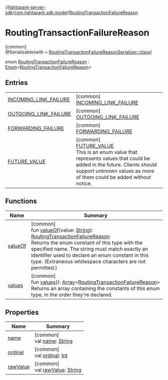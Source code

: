 //[lightspark-server-sdk](../../../index.md)/[com.lightspark.sdk.model](../index.md)/[RoutingTransactionFailureReason](index.md)

# RoutingTransactionFailureReason

[common]\
@Serializable(with = [RoutingTransactionFailureReasonSerializer::class](../-routing-transaction-failure-reason-serializer/index.md))

enum [RoutingTransactionFailureReason](index.md) : [Enum](https://kotlinlang.org/api/latest/jvm/stdlib/kotlin/-enum/index.html)&lt;[RoutingTransactionFailureReason](index.md)&gt;

## Entries

| | |
|---|---|
| [INCOMING_LINK_FAILURE](-i-n-c-o-m-i-n-g_-l-i-n-k_-f-a-i-l-u-r-e/index.md) | [common]<br>[INCOMING_LINK_FAILURE](-i-n-c-o-m-i-n-g_-l-i-n-k_-f-a-i-l-u-r-e/index.md) |
| [OUTGOING_LINK_FAILURE](-o-u-t-g-o-i-n-g_-l-i-n-k_-f-a-i-l-u-r-e/index.md) | [common]<br>[OUTGOING_LINK_FAILURE](-o-u-t-g-o-i-n-g_-l-i-n-k_-f-a-i-l-u-r-e/index.md) |
| [FORWARDING_FAILURE](-f-o-r-w-a-r-d-i-n-g_-f-a-i-l-u-r-e/index.md) | [common]<br>[FORWARDING_FAILURE](-f-o-r-w-a-r-d-i-n-g_-f-a-i-l-u-r-e/index.md) |
| [FUTURE_VALUE](-f-u-t-u-r-e_-v-a-l-u-e/index.md) | [common]<br>[FUTURE_VALUE](-f-u-t-u-r-e_-v-a-l-u-e/index.md)<br>This is an enum value that represents values that could be added in the future. Clients should support unknown values as more of them could be added without notice. |

## Functions

| Name | Summary |
|---|---|
| [valueOf](value-of.md) | [common]<br>fun [valueOf](value-of.md)(value: [String](https://kotlinlang.org/api/latest/jvm/stdlib/kotlin/-string/index.html)): [RoutingTransactionFailureReason](index.md)<br>Returns the enum constant of this type with the specified name. The string must match exactly an identifier used to declare an enum constant in this type. (Extraneous whitespace characters are not permitted.) |
| [values](values.md) | [common]<br>fun [values](values.md)(): [Array](https://kotlinlang.org/api/latest/jvm/stdlib/kotlin/-array/index.html)&lt;[RoutingTransactionFailureReason](index.md)&gt;<br>Returns an array containing the constants of this enum type, in the order they're declared. |

## Properties

| Name | Summary |
|---|---|
| [name](../../com.lightspark.sdk.requester/-server-environment/-p-r-o-d/index.md#-372974862%2FProperties%2F-1086033721) | [common]<br>val [name](../../com.lightspark.sdk.requester/-server-environment/-p-r-o-d/index.md#-372974862%2FProperties%2F-1086033721): [String](https://kotlinlang.org/api/latest/jvm/stdlib/kotlin/-string/index.html) |
| [ordinal](../../com.lightspark.sdk.requester/-server-environment/-p-r-o-d/index.md#-739389684%2FProperties%2F-1086033721) | [common]<br>val [ordinal](../../com.lightspark.sdk.requester/-server-environment/-p-r-o-d/index.md#-739389684%2FProperties%2F-1086033721): [Int](https://kotlinlang.org/api/latest/jvm/stdlib/kotlin/-int/index.html) |
| [rawValue](raw-value.md) | [common]<br>val [rawValue](raw-value.md): [String](https://kotlinlang.org/api/latest/jvm/stdlib/kotlin/-string/index.html) |

